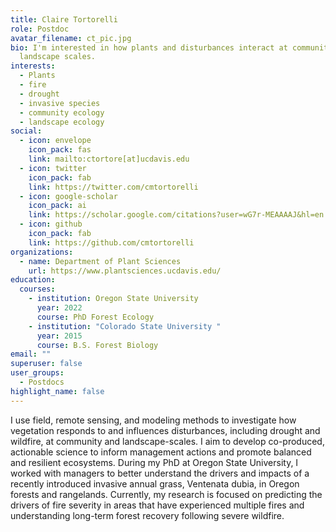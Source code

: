 ```yaml
---
title: Claire Tortorelli
role: Postdoc
avatar_filename: ct_pic.jpg
bio: I'm interested in how plants and disturbances interact at community and
  landscape scales.
interests:
  - Plants
  - fire
  - drought
  - invasive species
  - community ecology
  - landscape ecology
social:
  - icon: envelope
    icon_pack: fas
    link: mailto:ctortore[at]ucdavis.edu
  - icon: twitter
    icon_pack: fab
    link: https://twitter.com/cmtortorelli
  - icon: google-scholar
    icon_pack: ai
    link: https://scholar.google.com/citations?user=wG7r-MEAAAAJ&hl=en
  - icon: github
    icon_pack: fab
    link: https://github.com/cmtortorelli
organizations:
  - name: Department of Plant Sciences
    url: https://www.plantsciences.ucdavis.edu/
education:
  courses:
    - institution: Oregon State University
      year: 2022
      course: PhD Forest Ecology
    - institution: "Colorado State University "
      year: 2015
      course: B.S. Forest Biology
email: ""
superuser: false
user_groups:
  - Postdocs
highlight_name: false
---
```

I use field, remote sensing, and modeling methods to investigate how vegetation responds to and influences disturbances, including drought and wildfire, at community and landscape-scales. I aim to develop co-produced, actionable science to inform management actions and promote balanced and resilient ecosystems. During my PhD at Oregon State University, I worked with managers to better understand the drivers and impacts of a recently introduced invasive annual grass, Ventenata dubia, in Oregon forests and rangelands. Currently, my research is focused on predicting the drivers of fire severity in areas that have experienced multiple fires and understanding long-term forest recovery following severe wildfire.